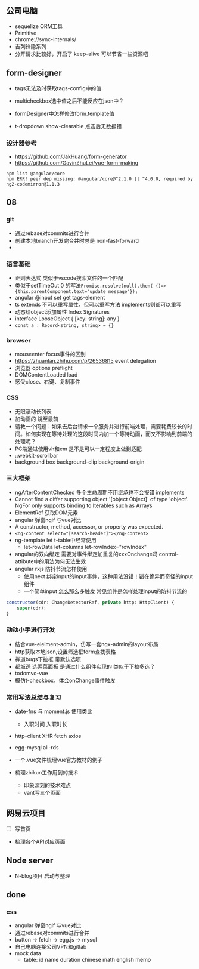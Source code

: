 
## 公司电脑
+ sequelize ORM工具
+ Primitive
+ chrome://sync-internals/
+ 吉列锋隐系列
+ 分开请求比较好，开启了 keep-alive 可以节省一些资源吧

## form-designer
+ tags无法及时获取tags-config中的值
+ multicheckbox选中值之后不能反应在json中？

+ formDesigner中怎样修改form.template值
+ t-dropdown show-clearable 点击后无数报错

### 设计器参考
+ https://github.com/JakHuang/form-generator
+ https://github.com/GavinZhuLei/vue-form-making

```
npm list @angular/core
npm ERR! peer dep missing: @angular/core@^2.1.0 || ^4.0.0, required by ng2-codemirror@1.1.3
```


## 08
### git
+ 通过rebase对commits进行合并
+ 创建本地branch开发完合并时总是 non-fast-forward
+ 

### 语言基础
+ 正则表达式 类似于vscode搜索文件的一个匹配
+ 类似于setTimeOut 0 的写法`Promise.resolve(null).then( ()=> {this.parentComponent.text="update message"});`
+ angular @input set get  tags-element
+ ts extends 不可以重写属性，但可以重写方法 implements则都可以重写
+ 动态给object添加属性 Index Signatures
+ interface LooseObject {
    [key: string]: any
}
+ `const a : Record<string, string> = {}`

### browser
+ mouseenter focus事件的区别
+ https://zhuanlan.zhihu.com/p/26536815 event delegation
+ 浏览器 options preflight
+ DOMContentLoaded load
+ 感受close、右键、复制事件

### CSS
+ 无限滚动长列表  
+ 加动画的 跳至最前
+ 请教一个问题：如果去后台请求一个服务并进行前端处理，需要耗费较长的时间。如何实现在等待处理的这段时间内加一个等待动画，而又不影响到前端的处理呢？
+ PC端通过使用vh和em 是不是可以一定程度上做到适配
+ ::webkit-scrollbar
+ background box background-clip background-origin




### 三大框架
+ ngAfterContentChecked 多个生命周期不用继承也不会报错 implements
+ Cannot find a differ supporting object '[object Object]' of type 'object'. NgFor only supports binding to Iterables such as Arrays
+ ElementRef 获取DOM元素
+ angular 弹窗ngif 与vue对比
+ A constructor, method, accessor, or property was expected.
+ `<ng-content select="[search-header]"></ng-content>`
+ ng-template let  t-table中经常使用 [](https://stackoverflow.com/questions/42978082/what-is-let-in-angular-2-templates)
	+  let-rowData let-columns let-rowIndex="rowIndex"
+ angular的双向绑定 需要对事件绑定加重复的xxxOnchange吗 control-attibute中的用法为何无法生效
+ angular rxjs 防抖节流怎样使用
  + 使用next 绑定input的input事件，这种用法没错！错在诡异而奇怪的input组件
  + 一个简单input 怎么那么多触发 常见组件是怎样处理input的防抖节流的
```js
constructor(cdr: ChangeDetectorRef, private http: HttpClient) {
	super(cdr);
}
```


### 动动小手进行开发
+ 结合vue-elelment-admin，仿写一套ngx-admin的layout布局
+ http获取本地json,设置筛选框form查找表格
+ 禅道bugs下拉框 带默认选项
+ 都城送 选两菜面板 是通过什么组件实现的 类似于下拉多选？
+ todomvc-vue
+ 模仿t-checkbox，体会onChange事件触发

### 常用写法总结与复习
+ date-fns 与 moment.js 使用类比
	+ 入职时间 入职时长
+ http-client XHR fetch axios
+ egg-mysql  ali-rds
+ 一个.vue文件梳理vue官方教材的例子






+ 梳理zhikun工作用到的技术
  + 印象深刻的技术难点
  + vant写三个页面



## 网易云项目
+ [ ] 写首页
+ 梳理各个API对应页面




## Node server
+ N-blog项目 启动与整理


## done
### css
+ angular 弹窗ngif 与vue对比
+ 通过rebase对commits进行合并
+ button -> fetch -> egg.js -> mysql
+ 自己电脑连接公司VPN和gitlab
+ mock data
	+ table: id name duration chinese math english memo